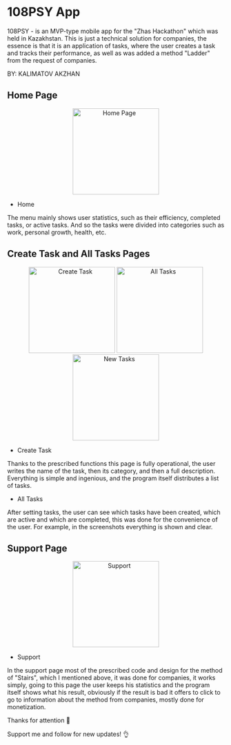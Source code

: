 
# 108PSY App
  
  108PSY - is an MVP-type mobile app for the "Zhas Hackathon" which was held in Kazakhstan. This is just a technical solution for companies, the essence is that it is an application of tasks, where the user creates a task and tracks their performance, as well as was added a method "Ladder" from the request of companies.
  
  BY: KALIMATOV AKZHAN
  
  
  
  

## Home Page

<p align="center">
  <img src="https://github.com/manste1n/108psy-zhas-hackathon-android/blob/master/assets/1.png" width="200" title="Home Page">
</p>


* Home

The menu mainly shows user statistics, such as their efficiency, completed tasks, or active tasks. And so the tasks were divided into categories such as work, personal growth, health, etc. 


## Create Task and All Tasks Pages



<p align="center">
  <img src="https://github.com/manste1n/108psy-zhas-hackathon-android/blob/master/assets/2.png" width="200" title="Create Task">
  <img src="https://github.com/manste1n/108psy-zhas-hackathon-android/blob/master/assets/3.png" width="200" title="All Tasks">
  <img src="https://github.com/manste1n/108psy-zhas-hackathon-android/blob/master/assets/5.png" width="200" title="New Tasks">
</p>


* Create Task

Thanks to the prescribed functions this page is fully operational, the user writes the name of the task, then its category, and then a full description. Everything is simple and ingenious, and the program itself distributes a list of tasks.

* All Tasks

After setting tasks, the user can see which tasks have been created, which are active and which are completed, this was done for the convenience of the user. For example, in the screenshots everything is shown and clear.



## Support Page
<p align="center">
  <img src="https://github.com/manste1n/108psy-zhas-hackathon-android/blob/master/assets/4.png" width="200" title="Support">
</p>


* Support

In the support page most of the prescribed code and design for the method of "Stairs", which I mentioned above, it was done for companies, it works simply, going to this page the user keeps his statistics and the program itself shows what his result, obviously if the result is bad it offers to click to go to information about the method from companies, mostly done for monetization.




















Thanks for attention 💙

Support me and follow for new updates! 👌


